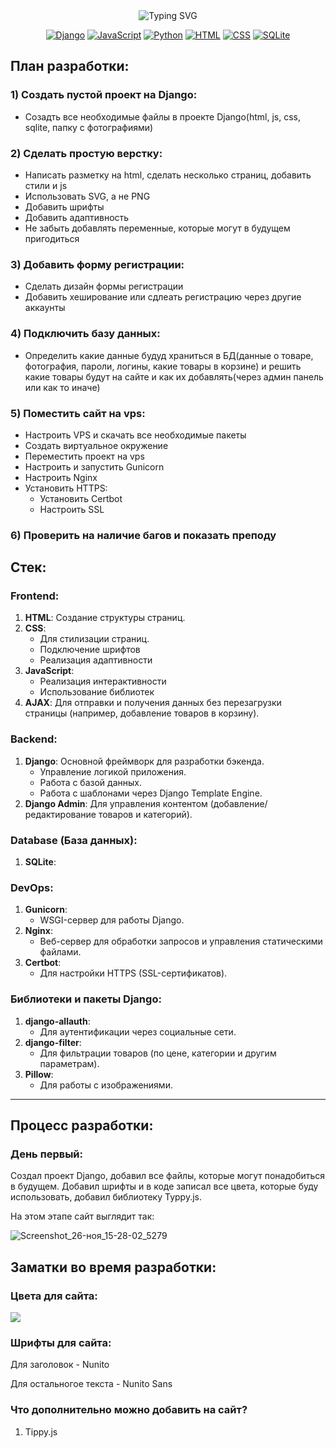<div align="center">
<img src="https://readme-typing-svg.demolab.com?font=Josefin+Sans&size=28&pause=1000&color=00F7F0&center=true&width=435&lines=Online-shop" alt="Typing SVG" />
</div>

<div align="center">

[![Django](https://img.shields.io/badge/Django-%23092E20.svg?logo=django&logoColor=white)](#)
[![JavaScript](https://img.shields.io/badge/JavaScript-F7DF1E?logo=javascript&logoColor=000)](#)
[![Python](https://img.shields.io/badge/Python-3776AB?logo=python&logoColor=fff)](#)
[![HTML](https://img.shields.io/badge/HTML-%23E34F26.svg?logo=html5&logoColor=white)](#)
[![CSS](https://img.shields.io/badge/CSS-1572B6?logo=css3&logoColor=fff)](#)
[![SQLite](https://img.shields.io/badge/SQLite-%2307405e.svg?logo=sqlite&logoColor=white)](#)

</div>

## План разработки:

### 1) Создать пустой проект на Django:
* Созадть все необходимые файлы в проекте Django(html, js, css, sqlite, папку с фотографиями)

### 2) Сделать простую верстку:
* Написать разметку на html, сделать несколько страниц, добавить стили и js
* Использовать SVG, а не PNG
* Добавить шрифты
* Добавить адаптивность
* Не забыть добавлять переменные, которые могут в будущем пригодиться
  

### 3) Добавить форму регистрации:
* Сделать дизайн формы регистрации
* Добавить хеширование или сдлеать регистрацию через другие аккаунты

### 4) Подключить базу данных:
* Определить какие данные будуд храниться в БД(данные о товаре, фотография, пароли, логины, какие товары в корзине) и решить какие товары будут на сайте и как их добавлять(через админ панель или как то иначе)

### 5) Поместить сайт на vps:
* Настроить VPS и скачать все необходимые пакеты
* Создать виртуальное окружение
* Переместить проект на vps
* Настроить и запустить Gunicorn
* Настроить Nginx
* Установить HTTPS:
  + Установить Certbot
  + Настроить SSL

### 6) Проверить на наличие багов и показать преподу

## Стек:

### **Frontend**:
1. **HTML**: Создание структуры страниц.
2. **CSS**: 
   - Для стилизации страниц.
   - Подключение шрифтов 
   - Реализация адаптивности
3. **JavaScript**:
   - Реализация интерактивности 
   - Использование библиотек 
4. **AJAX**: Для отправки и получения данных без перезагрузки страницы (например, добавление товаров в корзину).



### **Backend**:
1. **Django**: Основной фреймворк для разработки бэкенда.
   - Управление логикой приложения.
   - Работа с базой данных.
   - Работа с шаблонами через Django Template Engine.
3. **Django Admin**: Для управления контентом (добавление/редактирование товаров и категорий).



### **Database (База данных)**:
1. **SQLite**:



### **DevOps**:
1. **Gunicorn**:
   - WSGI-сервер для работы Django.
2. **Nginx**:
   - Веб-сервер для обработки запросов и управления статическими файлами.
3. **Certbot**:
   - Для настройки HTTPS (SSL-сертификатов).



### **Библиотеки и пакеты Django**:
1. **django-allauth**:
   - Для аутентификации через социальные сети.
2. **django-filter**:
   - Для фильтрации товаров (по цене, категории и другим параметрам).
3. **Pillow**:
   - Для работы с изображениями.

---

## Процесс разработки:

### День первый: 
Создал проект Django, добавил все файлы, которые могут понадобиться в будущем. Добавил шрифты и в коде записал все цвета, которые буду использовать, добавил библиотеку Typpy.js.

На этом этапе сайт выглядит так:

![Screenshot_26-ноя_15-28-02_5279](https://github.com/user-attachments/assets/f7b6fb28-2622-4d81-995c-8b95e1c8240f)








## Заматки во время разработки:

### Цвета для сайта:
<img src="https://visme.co/blog/wp-content/uploads/2016/09/website12-1024x512.jpg"/>

### Шрифты для сайта:
Для заголовок - Nunito

Для остальногое текста - Nunito Sans

### Что дополнительно можно добавить на сайт?
1. Tippy.js



